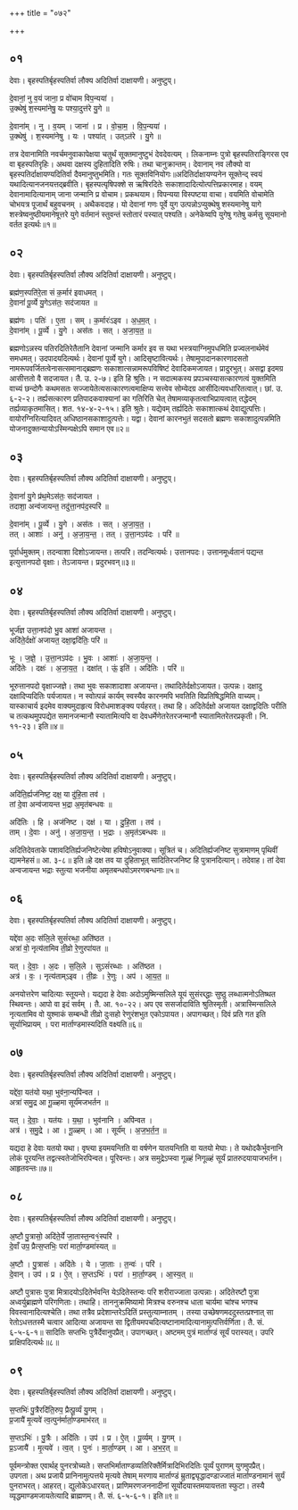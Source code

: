 +++
title = "०७२"

+++


## ०१
देवाः। बृहस्पतिर्बृहस्पतिर्वा लौक्य अदितिर्वा दाक्षायणी। अनुष्टुप्।

दे॒वानां॒ नु व॒यं जाना॒ प्र वो॑चाम विप॒न्यया॑ ।  
उ॒क्थेषु॑ श॒स्यमा॑नेषु॒ यः पश्या॒दुत्त॑रे यु॒गे ॥

दे॒वाना॑म् । नु । व॒यम् । जाना॑ । प्र । वो॒चा॒म॒ । वि॒प॒न्यया॑ ।  
उ॒क्थेषु॑ । श॒स्यमा॑नेषु । यः । पश्या॑त् । उत्ऽत॑रे । यु॒गे ॥

तत्र देवानामिति नवर्चमनुवाकापेक्षया चतुर्थं सूक्तमानुष्टुभं देवदेवत्यम् । लिकनाम्नः पुत्रो बृहस्पतिराङ्गिरस एव वा बृहस्पतिरृहिः। अथवा दक्षस्य दुहितादिति रुषिः। तथा चानुक्रान्तम्। देवानाम् नव लौक्यो वा बृहस्पतिर्दाक्षायण्यदितिर्वा दैवमानुष्तुभमिति। गतः सूक्तविनियोगः॥अदितिर्दाक्षायण्यनेन सूक्तेन्द् स्वयं यथादित्यानजनयत्तद्ब्रवीति। बृहस्पत्यृषिपक्शे स ऋषिरदितेः सकाशादादित्योत्पत्तिप्रकारमाह। वयम् देवानामादित्यानाम् जाना जन्मानि प्र वोचाम। प्रकथयाम। विपन्यया विस्पष्टया वाचा। वयमिति वोचामेति चोभयत्र पूजार्थं बहुवचनम् । अथैकवदाह। यो देवानां गणः पूर्वे युग उत्पन्नोऽप्युक्थेषु शस्यमानेषु यागे शस्त्रेष्वनुष्ठीयमानेषूत्तरे युगे वर्तमानं स्तुवन्तं स्तोतारं पस्यात् पश्यति। अनेकेष्वपि युगेषु गतेषु कर्मसु सूयमानो वर्तत इत्यर्थः॥१॥

## ०२
देवाः। बृहस्पतिर्बृहस्पतिर्वा लौक्य अदितिर्वा दाक्षायणी। अनुष्टुप्।

ब्रह्म॑ण॒स्पति॑रे॒ता सं क॒र्मार॑ इवाधमत् ।  
दे॒वानां॑ पू॒र्व्ये यु॒गेऽस॑तः॒ सद॑जायत ॥

ब्रह्म॑णः । पतिः॑ । ए॒ता । सम् । क॒र्मारः॑ऽइव । अ॒ध॒म॒त् ।  
दे॒वाना॑म् । पू॒र्व्ये । यु॒गे । अस॑तः । सत् । अ॒जा॒य॒त॒ ॥

ब्रह्मणोऽन्नस्य पतिरदितिरेतैतानि देवानां जन्मानि कर्मार इव स यथा भस्त्रयाग्निमुपधमिति प्रज्वलनार्थमेवं समधमत्। उदपादयदित्यर्थः। देवानां पूर्व्ये युगे। आदिसृष्टावित्यर्थः। तेषामुपादानकारणादसतो नामरूपवर्जितत्वेनासत्समानाद्ब्रह्मणः सकाशात्सन्नामरूपविषिष्टं देवादिकमजायत। प्रादुरभुत्। असद्वा इदमग्र आसीत्ततो वै सदजायत। तै. उ. २-७। इति हि श्रुतिः। न सदात्मकस्य प्रपञ्चस्यासत्कारणत्वं युक्तमिति वाच्यं छन्दोगैः कथमसतः सज्जायेतेत्यसत्कारणत्वमाक्षिप्य सत्त्वेव सोम्येदग्र आसीदित्यवधारितत्वात्। छां. उ. ६-२-२। तर्ह्यसत्कारण प्रतिपादकवाक्यानां का गतिरिति चेत् तेषामव्याकृतत्वाभिप्रायत्वात् तद्धेदम् तर्ह्यव्याकृतमासित्। शत. १४-४-२-१५। इति श्रुतेः। यद्येवम् तर्ह्यदितेः सकाशात्कथं देवाद्युत्पत्तिः। वायोरग्निरित्यादिवत् अधिष्ठानसकाशादुत्पत्तेः। यद्वा। देवानां कारनभुतं सदसतो ब्रह्मणः सकाशादुत्पन्नमिति योजनादुक्तन्यायोऽस्मिन्पक्षेऽपि समान एव॥२॥

## ०३
देवाः। बृहस्पतिर्बृहस्पतिर्वा लौक्य अदितिर्वा दाक्षायणी। अनुष्टुप्।

दे॒वानां॑ यु॒गे प्र॑थ॒मेऽस॑तः॒ सद॑जायत ।  
तदाशा॒ अन्व॑जायन्त॒ तदु॑त्ता॒नप॑द॒स्परि॑ ॥

दे॒वाना॑म् । पू॒र्व्ये । यु॒गे । अस॑तः । सत् । अ॒जा॒य॒त॒ ।  
तत् । आशाः॑ । अनु॑ । अ॒जा॒य॒न्त॒ । तत् । उ॒त्ता॒नऽप॑दः । परि॑ ॥

पूर्वार्धमुक्तम्। तदन्वाशा दिशोऽजायन्त। तत्परि। तदन्वित्यर्थः। उत्तानपदः। उत्तानमूर्ध्वतानं पद्यन्त इत्युत्तानपदो वृक्षाः। तेऽजायन्त। प्रदुरभवन्॥३॥

## ०४
देवाः। बृहस्पतिर्बृहस्पतिर्वा लौक्य अदितिर्वा दाक्षायणी। अनुष्टुप्।

भूर्ज॑ज्ञ उत्ता॒नप॑दो भु॒व आशा॑ अजायन्त ।  
अदि॑ते॒र्दक्षो॑ अजायत॒ दक्षा॒द्वदि॑तिः॒ परि॑ ॥

भूः । ज॒ज्ञे॒ । उ॒त्ता॒नऽप॑दः । भु॒वः । आशाः॑ । अ॒जा॒य॒न्त॒ ।  
अदि॑तेः । दक्षः॑ । अ॒जा॒य॒त॒ । दक्षा॑त् । ऊं॒ इति॑ । अदि॑तिः । परि॑ ॥

भूरुत्तानपदो वृक्षाज्जज्ञे। तथा भुवः सकाशादाशा अजायन्त। तथादितेर्दक्षोऽजायत। उत्पन्नः। दक्षादु दक्षादिप्यदितिः पर्यजायत। न स्वोत्पन्नं कार्यम् स्वस्यैव कारनमपि भवतिति विप्रतिषिद्धमिति वाच्यम्। यास्काचार्य इदमेव वाक्यमुदाहृत्य विरोधमाशङ्क्य पर्यहरत्। तथा हि। अदितेर्दक्षो अजायत दक्षाद्वदितिः परीति च तत्कथमुपपद्येत समानजन्मानौ स्यातामित्यपि वा देवधर्मेणेतरेतरजन्मानौ स्यातामितरेतरप्रकृती। नि. ११-२३। इति॥४॥

## ०५
देवाः। बृहस्पतिर्बृहस्पतिर्वा लौक्य अदितिर्वा दाक्षायणी। अनुष्टुप्।

अदि॑ति॒र्ह्यज॑निष्ट॒ दक्ष॒ या दु॑हि॒ता तव॑ ।  
तां दे॒वा अन्व॑जायन्त भ॒द्रा अ॒मृत॑बन्धवः ॥

अदि॑तिः । हि । अज॑निष्ट । दक्ष॑ । या । दु॒हि॒ता । तव॑ ।  
ताम् । दे॒वाः । अनु॑ । अ॒जा॒य॒न्त॒ । भ॒द्राः । अ॒मृत॑ऽबन्धवः ॥

अदितिदेवताके पशावदितिर्ह्यजनिष्टेत्येषा हविषोऽनुवाक्या। सूत्रितं च। अदितिर्ह्यजनिष्ट सुत्रामाणम् पृथिवीं द्यामनेहसं॥ आ. ३-८॥ इति॥हे दक्ष तव या दुहिताभूत् सादितिरजनिष्ट हि पुत्रानदित्यान्। तदेवाह। तां देवा अन्वजायन्त भद्राः स्तुत्या भजनीया अमृतबन्धवोऽमरणबन्धनाः॥५॥

## ०६
देवाः। बृहस्पतिर्बृहस्पतिर्वा लौक्य अदितिर्वा दाक्षायणी। अनुष्टुप्।

यद्दे॑वा अ॒दः स॑लि॒ले सुसं॑रब्धा॒ अति॑ष्ठत ।  
अत्रा॑ वो॒ नृत्य॑तामिव ती॒व्रो रे॒णुरपा॑यत ॥

यत् । दे॒वाः॒ । अ॒दः । स॒लि॒ले । सुऽसं॑रब्धाः । अति॑ष्ठत ।  
अत्र॑ । वः॒ । नृत्य॑ताम्ऽइव । ती॒व्रः । रे॒णुः । अप॑ । आ॒य॒त॒ ॥

अनयोत्तरेण चादित्याः स्तूयन्ते। यद्यदा हे देवाः अदोऽमुष्मिन्सलिले यूयं सुसंरब्द्धाः सुष्ठु लब्धात्मनोऽतिष्थत स्थिवन्तः। आपो वा इदं सर्वम् । तै. आ. १०-२२। अप एव ससर्जादाविति श्रुतिस्मृती। अत्रास्मिन्सलिले नृत्यतामिव वो युश्माकं सम्बन्धी तीव्रो दुःसहो रेणुरंशभुत एकोऽपायत। अपागच्छत्। दिवं प्रति गत इति सूर्याभिप्रायम् । परा मार्ताण्डमास्यदिति वक्ष्यति॥६॥

## ०७
देवाः। बृहस्पतिर्बृहस्पतिर्वा लौक्य अदितिर्वा दाक्षायणी। अनुष्टुप्।

यद्दे॑वा॒ यत॑यो यथा॒ भुव॑ना॒न्यपि॑न्वत ।  
अत्रा॑ समु॒द्र आ गू॒ळ्हमा सूर्य॑मजभर्तन ॥

यत् । दे॒वाः॒ । यत॑यः । य॒था॒ । भुव॑नानि । अपि॑न्वत ।  
अत्र॑ । स॒मु॒द्रे । आ । गू॒ळ्हम् । आ । सूर्य॑म् । अ॒ज॒भ॒र्त॒न॒ ॥

यद्यदा हे देवाः यतयो यथा। वृष्त्या इयमयन्तिति वा वर्षणेन यातयन्तिति वा यतयो मेघाः। ते यथोदकैर्भुवनानि लोकं पूरयन्ति तद्वत्स्वतेजोभिरपिन्वत। पूरिवन्तः। अत्र समुद्रेऽप्स्वा गूळ्हं निगूळ्हं सूर्यं प्रातरुदयायाजभर्तन। आहृतवन्तः॥७॥

## ०८
देवाः। बृहस्पतिर्बृहस्पतिर्वा लौक्य अदितिर्वा दाक्षायणी। अनुष्टुप्।

अ॒ष्टौ पु॒त्रासो॒ अदि॑ते॒र्ये जा॒तास्त॒न्व१॒॑स्परि॑ ।  
दे॒वाँ उप॒ प्रैत्स॒प्तभिः॒ परा॑ मार्ता॒ण्डमा॑स्यत् ॥

अ॒ष्टौ । पु॒त्रासः॑ । अदि॑तेः । ये । जा॒ताः । त॒न्वः॑ । परि॑ ।  
दे॒वान् । उप॑ । प्र । ऐ॒त् । स॒प्तऽभिः॑ । परा॑ । मा॒र्ता॒ण्डम् । आ॒स्य॒त् ॥

अष्टौ पुत्रासः पुत्रा मित्रादयोऽदितेर्भवन्ति येऽदितेस्तन्वः परि शरीराज्जाता उत्पन्नाः। अदितेरष्टौ पुत्रा अध्वर्युब्राह्मणे परिगणिताः। तथाहि। ताननुक्रमिष्यामो मित्रश्च वरुनश्च धाता चार्यमा चांश्च भगश्च विवस्वानादित्यश्चेति। तथा तत्रैव प्रदेशान्तरेऽदितिं प्रस्तुत्याम्नातम् । तस्या उच्छेषणमददुस्तत्प्रश्नात् सा रेतोऽधत्ततस्मै चत्वार आदित्या अजायन्त सा द्वितीयमपचदित्यष्टानामादित्यानामुत्पत्तिर्वर्णिता। तै. सं. ६-५-६-१॥ सादितिः सप्तभिः पुत्रैर्देवानुपप्रैत्। उपागच्छत्। अष्टमम् पुत्रं मार्ताण्डं सूर्यं परास्यत्। उपरि प्राक्षिपदित्यर्थः॥८॥

## ०९
देवाः। बृहस्पतिर्बृहस्पतिर्वा लौक्य अदितिर्वा दाक्षायणी। अनुष्टुप्।

स॒प्तभिः॑ पु॒त्रैरदि॑ति॒रुप॒ प्रैत्पू॒र्व्यं यु॒गम् ।  
प्र॒जायै॑ मृ॒त्यवे॑ त्व॒त्पुन॑र्मार्ता॒ण्डमाभ॑रत् ॥

स॒प्तऽभिः॑ । पु॒त्रैः । अदि॑तिः । उप॑ । प्र । ऐ॒त् । पू॒र्व्यम् । यु॒गम् ।  
प्र॒ऽजायै॑ । मृ॒त्यवे॑ । त्व॒त् । पुनः॑ । मा॒र्ता॒ण्डम् । आ । अ॒भ॒र॒त् ॥

पूर्वमन्त्रोक्त एवार्थह् पुनरत्रोच्यते। सप्तभिर्माताण्डव्यतिरिक्तैर्मित्रादिभिरदितिः पूर्व्यं पुराणम् युगमुपप्रैत्। उपगता। अथ प्रजायै प्रानिनामुत्पत्तये मृत्यवे तेषाम् मरणाय मार्ताण्डं म्रुताद्व्यृद्धादण्डाज्जातं मार्ताण्डनामानं सुर्यं पुनराभरत्। आहरत्। द्युलोकेऽधारयत्। प्राणिमरणजननादीनां सूर्योदयास्तमयायत्तता स्फुटा। तस्यै व्यृद्धमाण्डमजायतेत्यादि ब्राह्मणम्। तै. सं. ६-५-६-१। इति॥९॥